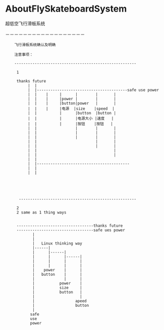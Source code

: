 # AboutFlySkateboardSystem
超低空飞行滑板系统

－－－－－－－－－－－－－－－－－－

        
        飞行滑板系统确认及明确
        
        注意事项：
  
        ------------------------------------------------------         
          
         1
         
         thanks future
              |  |
              |  |----------------------------------------safe use power
              |  |    |     |      |        |       |
              |  |    |     |power |        |       |
              |  |    |     |button|power   |       |
              |  |    |     |电源  |size    |speed  |
              |  |          |      |button  |button |
              |  |          |      |电源大小 |速度   | 
              |  |          |      |按钮    |按钮   | 
              |  |                 |        |       | 
              |  |                 |        |       | 
              |  |                 |        |       | 
              |  |                          |       |                                                  
              |  |                          |       | 
              |  |                                  | 
              |  |                                  | 
              |  |
              |  |-----------------------------------------
              |  |
              |  |
             
              
              
              
  
          ----------------------------------------------------
         
         2
         2 same as 1 thing ways
         
         
         ----------------------------------thanks future
         ----------------------------------safe ues power
                |  
                |  
                |   Linux thinking way
                |------|                     
                |      |------|
                |      |      |------|
                |      |      |      |
                |      |      |      |
                |    power    |      |
                |   button    |      |
                |             |      |
                |           power    |
                |           size     |
                |           button   |
                |                    |   
                |                  apeed
                |                  button     
                |
               safe
               use
               power
                
                
                
                    
                    
                    
         
         
